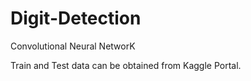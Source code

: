 # Digit-Detection
Convolutional Neural NetworK
     
Train and Test data can be obtained from Kaggle Portal.
